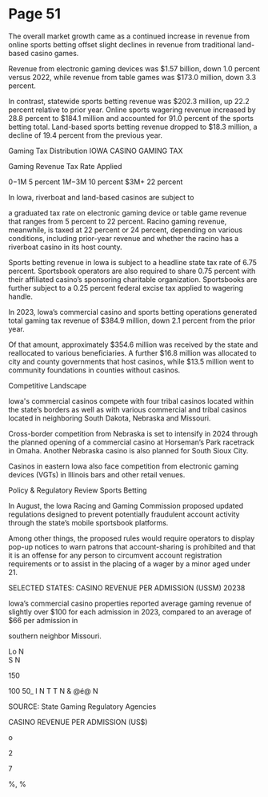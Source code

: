 # Page 51

The overall market growth came as a continued increase in
revenue from online sports betting offset slight declines in
revenue from traditional land-based casino games.

Revenue from electronic gaming devices was $1.57 billion,
down 1.0 percent versus 2022, while revenue from table
games was $173.0 million, down 3.3 percent.

In contrast, statewide sports betting revenue was $202.3
million, up 22.2 percent relative to prior year. Online
sports wagering revenue increased by 28.8 percent to
$184.1 million and accounted for 91.0 percent of the
sports betting total. Land-based sports betting revenue
dropped to $18.3 million, a decline of 19.4 percent from
the previous year.

Gaming Tax Distribution
IOWA CASINO GAMING TAX

Gaming Revenue Tax Rate Applied

$0-$1M 5 percent
$1M-$3M 10 percent
$3M+ 22 percent

In lowa, riverboat and land-based casinos are subject to

a graduated tax rate on electronic gaming device or table
game revenue that ranges from 5 percent to 22 percent.
Racino gaming revenue, meanwhile, is taxed at 22 percent
or 24 percent, depending on various conditions, including
prior-year revenue and whether the racino has a riverboat
casino in its host county.

Sports betting revenue in lowa is subject to a headline
state tax rate of 6.75 percent. Sportsbook operators are
also required to share 0.75 percent with their affiliated
casino’s sponsoring charitable organization. Sportsbooks
are further subject to a 0.25 percent federal excise tax
applied to wagering handle.

In 2023, lowa’s commercial casino and sports betting
operations generated total gaming tax revenue of $384.9
million, down 2.1 percent from the prior year.

Of that amount, approximately $354.6 million was received
by the state and reallocated to various beneficiaries. A
further $16.8 million was allocated to city and county
governments that host casinos, while $13.5 million went to
community foundations in counties without casinos.

Competitive Landscape

lowa's commercial casinos compete with four tribal casinos
located within the state’s borders as well as with various
commercial and tribal casinos located in neighboring
South Dakota, Nebraska and Missouri.

Cross-border competition from Nebraska is set to intensify
in 2024 through the planned opening of a commercial
casino at Horseman’s Park racetrack in Omaha. Another
Nebraska casino is also planned for South Sioux City.

Casinos in eastern lowa also face competition from
electronic gaming devices (VGTs) in lllinois bars and other
retail venues.

Policy & Regulatory Review
Sports Betting

In August, the lowa Racing and Gaming Commission
proposed updated regulations designed to prevent
potentially fraudulent account activity through the state’s
mobile sportsbook platforms.

Among other things, the proposed rules would require
operators to display pop-up notices to warn patrons that
account-sharing is prohibited and that it is an offense
for any person to circumvent account registration
requirements or to assist in the placing of a wager by a
minor aged under 21.

SELECTED STATES: CASINO REVENUE PER ADMISSION
(USSM)
20238

lowa’s commercial casino properties reported average
gaming revenue of slightly over $100 for each admission
in 2023, compared to an average of $66 per admission in

southern neighbor Missouri.

Lo N\
S
N

150

100
50_ I
N T T
N &
@é@ N

SOURCE: State Gaming Regulatory Agencies

CASINO REVENUE PER ADMISSION (US$)

o

2

7

%,
%
